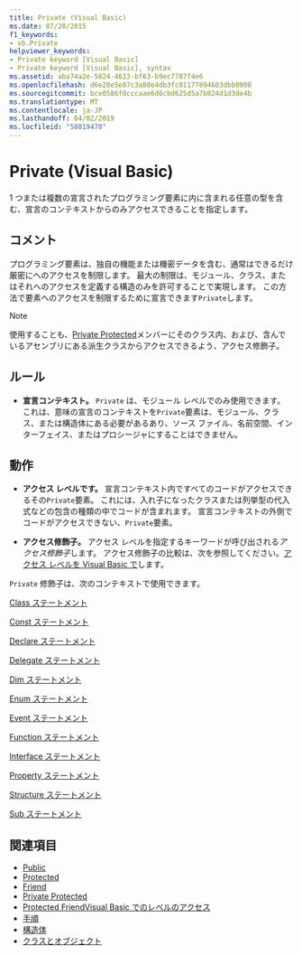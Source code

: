 ```yaml
---
title: Private (Visual Basic)
ms.date: 07/20/2015
f1_keywords:
- vb.Private
helpviewer_keywords:
- Private keyword [Visual Basic]
- Private keyword [Visual Basic], syntax
ms.assetid: aba74a2e-5824-4613-bf63-b9ec7787f4e6
ms.openlocfilehash: d6e28e5e87c3a88e4db3fc81177894683dbb0908
ms.sourcegitcommit: bce0586f0cccaae6d6cbd625d5a7b824d1d3de4b
ms.translationtype: MT
ms.contentlocale: ja-JP
ms.lasthandoff: 04/02/2019
ms.locfileid: "58819478"
---
```

# <a name="private-visual-basic"></a>Private (Visual Basic)
1 つまたは複数の宣言されたプログラミング要素に内に含まれる任意の型を含む、宣言のコンテキストからのみアクセスできることを指定します。  
  
## <a name="remarks"></a>コメント  
 プログラミング要素は、独自の機能または機密データを含む、通常はできるだけ厳密にへのアクセスを制限します。 最大の制限は、モジュール、クラス、またはそれへのアクセスを定義する構造のみを許可することで実現します。 この方法で要素へのアクセスを制限するために宣言できます`Private`します。  

> [!NOTE]
> 使用することも、[Private Protected](private-protected.md)メンバーにそのクラス内、および、含んでいるアセンブリにある派生クラスからアクセスできるよう、アクセス修飾子。

## <a name="rules"></a>ルール  

-   **宣言コンテキスト。** `Private` は、モジュール レベルでのみ使用できます。 これは、意味の宣言のコンテキストを`Private`要素は、モジュール、クラス、または構造体にある必要があるあり、ソース ファイル、名前空間、インターフェイス、またはプロシージャにすることはできません。  
  
## <a name="behavior"></a>動作  
  
-   **アクセス レベルです。** 宣言コンテキスト内ですべてのコードがアクセスできるその`Private`要素。 これには、入れ子になったクラスまたは列挙型の代入式などの包含の種類の中でコードが含まれます。 宣言コンテキストの外側でコードがアクセスできない、`Private`要素。  
  
-   **アクセス修飾子。** アクセス レベルを指定するキーワードが呼び出される*アクセス修飾子*します。 アクセス修飾子の比較は、次を参照してください。[アクセス レベルを Visual Basic で](../../../visual-basic/programming-guide/language-features/declared-elements/access-levels.md)します。  
  
 `Private` 修飾子は、次のコンテキストで使用できます。  
  
 [Class ステートメント](../../../visual-basic/language-reference/statements/class-statement.md)  
  
 [Const ステートメント](../../../visual-basic/language-reference/statements/const-statement.md)  
  
 [Declare ステートメント](../../../visual-basic/language-reference/statements/declare-statement.md)  
  
 [Delegate ステートメント](../../../visual-basic/language-reference/statements/delegate-statement.md)  
  
 [Dim ステートメント](../../../visual-basic/language-reference/statements/dim-statement.md)  
  
 [Enum ステートメント](../../../visual-basic/language-reference/statements/enum-statement.md)  
  
 [Event ステートメント](../../../visual-basic/language-reference/statements/event-statement.md)  
  
 [Function ステートメント](../../../visual-basic/language-reference/statements/function-statement.md)  
  
 [Interface ステートメント](../../../visual-basic/language-reference/statements/interface-statement.md)  
  
 [Property ステートメント](../../../visual-basic/language-reference/statements/property-statement.md)  
  
 [Structure ステートメント](../../../visual-basic/language-reference/statements/structure-statement.md)  
  
 [Sub ステートメント](../../../visual-basic/language-reference/statements/sub-statement.md)  
  
## <a name="see-also"></a>関連項目

- [Public](../../../visual-basic/language-reference/modifiers/public.md)
- [Protected](../../../visual-basic/language-reference/modifiers/protected.md)
- [Friend](../../../visual-basic/language-reference/modifiers/friend.md)
- [Private Protected](./private-protected.md)
- [Protected Friend](./protected-friend.md)[Visual Basic でのレベルのアクセス](../../../visual-basic/programming-guide/language-features/declared-elements/access-levels.md)
- [手順](../../../visual-basic/programming-guide/language-features/procedures/index.md)
- [構造体](../../../visual-basic/programming-guide/language-features/data-types/structures.md)
- [クラスとオブジェクト](../../../visual-basic/programming-guide/language-features/objects-and-classes/index.md)
